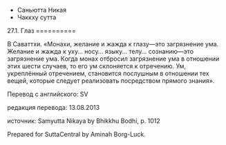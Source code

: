 









* Саньютта Никая
* Чаккху сутта


27\.1\. Глаз
\=\=\=\=\=\=\=\=\=\=



В Саваттхи\. «Монахи, желание и жажда к глазу—это загрязнение ума\. Желание и жажда к уху… носу… языку… телу… сознанию—это загрязнение ума\. Когда монах отбросил загрязнение ума в отношении этих шести случаев, то его ум склоняется к отречению\. Ум, укреплённый отречением, становится послушным в отношении тех вещей, которые следует реализовать посредством прямого знания»\.



Перевод с английского: SV


редакция перевода: 13\.08\.2013


источник: Samyutta Nikaya by Bhikkhu Bodhi, p\. 1012


Prepared for SuttaCentral by Aminah Borg\-Luck\.






